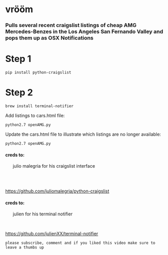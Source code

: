 # vrööm
### Pulls several recent craigslist listings of cheap AMG Mercedes-Benzes in the Los Angeles San Fernando Valley and pops them up as OSX Notifications

# Step 1
```
pip install python-craigslist
```
# Step 2
```
brew install terminal-notifier
```
Add listings to cars.html file:
```
python2.7 openAMG.py 
```
Update the cars.html file to illustrate which listings are no longer available:
```
python2.7 openAMG.py
````

#### creds to: 
&nbsp;&nbsp;&nbsp;&nbsp;&nbsp;&nbsp;julio malegria for his craigslist interface</p><br>
&nbsp;&nbsp;&nbsp;&nbsp;&nbsp;&nbsp;<p>https://github.com/juliomalegria/python-craigslist</p>

#### creds to: 
&nbsp;&nbsp;&nbsp;&nbsp;&nbsp;&nbsp;julien for his terminal notifier

&nbsp;&nbsp;&nbsp;&nbsp;&nbsp;&nbsp;<p>https://github.com/julienXX/terminal-notifier </p>

```
please subscribe, comment and if you liked this video make sure to leave a thumbs up
```



